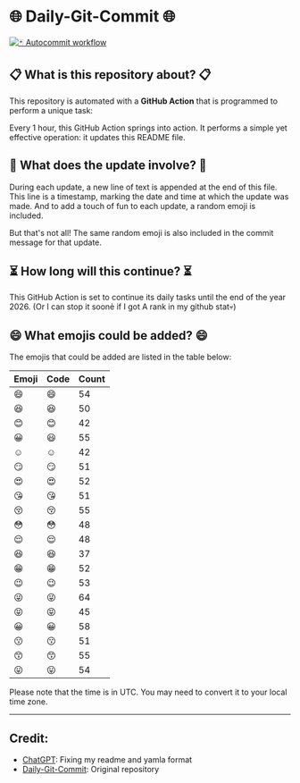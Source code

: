 # 🌐 Daily-Git-Commit 🌐

[![🃏 Autocommit workflow](https://github.com/kleqing/git-auto-commit/actions/workflows/main.yaml/badge.svg?event=check_run)](https://github.com/kleqing/git-auto-commit/actions/workflows/main.yaml)

## 📋 What is this repository about? 📋

This repository is automated with a **GitHub Action** that is programmed to perform a unique task:

Every 1 hour, this GitHub Action springs into action. It performs a simple yet effective operation: it updates this README file.

## 🔄 What does the update involve? 🔄

During each update, a new line of text is appended at the end of this file. This line is a timestamp, marking the date and time at which the update was made. And to add a touch of fun to each update, a random emoji is included.

But that's not all! The same random emoji is also included in the commit message for that update.

## ⏳ How long will this continue? ⏳

This GitHub Action is set to continue its daily tasks until the end of the year 2026. (Or I can stop it soonẻ if I got A rank in my github stat💀)

## 😄 What emojis could be added? 😄

The emojis that could be added are listed in the table below:

| Emoji | Code | Count |
| --- | --- | --- |
| 😄 | :smile: | 54 |
| 😆 | :laughing: | 50 |
| 😊 | :blush: | 42 |
| 😀 | :smiley: | 55 |
| ☺️ | :relaxed: | 42 |
| 😏 | :smirk: | 51 |
| 😍 | :heart_eyes: | 52 |
| 😘 | :kissing_heart: | 51 |
| 😚 | :kissing_closed_eyes: | 55 |
| 😳 | :flushed: | 48 |
| 😌 | :relieved: | 48 |
| 😆 | :satisfied: | 37 |
| 😁 | :grin: | 52 |
| 😉 | :wink: | 53 |
| 😜 | :stuck_out_tongue_winking_eye: | 64 |
| 😝 | :stuck_out_tongue_closed_eyes: | 45 |
| 😀 | :grinning: | 58 |
| 😗 | :kissing: | 51 |
| 😙 | :kissing_smiling_eyes: | 55 |
| 😛 | :stuck_out_tongue: | 54 |

Please note that the time is in UTC. You may need to convert it to your local time zone.

---

## Credit:

- [ChatGPT](chatgpt.com): Fixing my readme and yamla format
- [Daily-Git-Commit](https://github.com/diegomarty/daily-git-commit): Original repository

